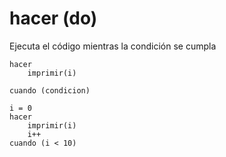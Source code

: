 # hacer (do)
Ejecuta el código mientras la condición se cumpla

```
hacer
    imprimir(i)
    
cuando (condicion)
```




```
i = 0
hacer
    imprimir(i)
    i++
cuando (i < 10)
```